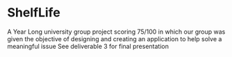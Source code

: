 # ShelfLife
A Year Long university group project scoring 75/100 in which our group was given the objective of designing and creating an application to help solve a meaningful issue
See deliverable 3 for final presentation
